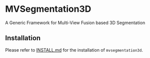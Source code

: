 # MVSegmentation3D
A Generic Framework for Multi-View Fusion based 3D Segmentation

## Installation

Please refer to [INSTALL.md](docs/INSTALL.md) for the installation of `mvsegmentation3d`.
